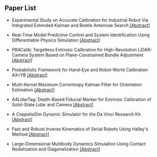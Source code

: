 ## Paper List

- Experimental Study on Accurate Calibration for Industrial Robot Via Integrated Extended Kalman and Beetle Antennae Search
[[Abstract]](https://events.infovaya.com/presentation?id=93728)

- Real-Time Model Predictive Control and System Identification Using Differentiable Physics Simulation
[[Abstract]](https://events.infovaya.com/presentation?id=93731)

- PBACalib: Targetless Extrinsic Calibration for High-Resolution LiDAR-Camera System Based on Plane-Constrained Bundle Adjustment
[[Abstract]](https://events.infovaya.com/presentation?id=93734)

- Probabilistic Framework for Hand-Eye and Robot-World Calibration AX=YB
[[Abstract]](https://events.infovaya.com/presentation?id=93737)

- Multi-Kernel Maximum Correntropy Kalman Filter for Orientation Estimation
[[Abstract]](https://events.infovaya.com/presentation?id=93740)

- A4LidarTag: Depth-Based Fiducial Marker for Extrinsic Calibration of Solid-State Lidar and Camera
[[Abstract]](https://events.infovaya.com/presentation?id=93743)

- A CoppeliaSim Dynamic Simulator for the Da Vinci Research Kit
[[Abstract]](https://events.infovaya.com/presentation?id=93746)

- Fast and Robust Inverse Kinematics of Serial Robots Using Halley's Method
[[Abstract]](https://events.infovaya.com/presentation?id=93749)

- Large-Dimensional Multibody Dynamics Simulation Using Contact Nodalization and Diagonalization
[[Abstract]](https://events.infovaya.com/presentation?id=93752)

